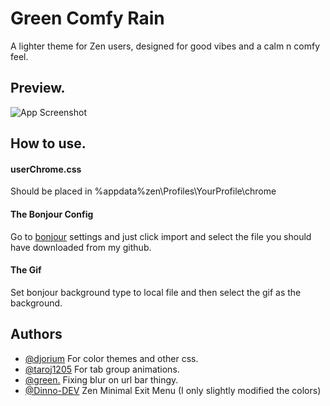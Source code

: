 
# Green Comfy Rain

A lighter theme for Zen users, designed for good vibes and a calm n comfy feel.




## Preview.

![App Screenshot](https://i.imgur.com/I1mqGqU.gif)


## How to use.

#### userChrome.css 

Should be placed in %appdata%zen\Profiles\YourProfile\chrome

#### The Bonjour Config

Go to [bonjour](https://addons.mozilla.org/en-US/firefox/addon/bonjourr-startpage/) settings and just click import and select the file you should have downloaded from my github.

#### The Gif

Set bonjour background type to local file and then select the gif as the background.


## Authors


- [@djorium](https://github.com/djorium) For color themes and other css.
- [@taroj1205](https://github.com/taroj1205) For tab group animations.
- [@green.](https://github.com/greeeen-dev) Fixing blur on url bar thingy.
- [@Dinno-DEV](https://github.com/Dinno-DEV) Zen Minimal Exit Menu (I only slightly modified the colors)

